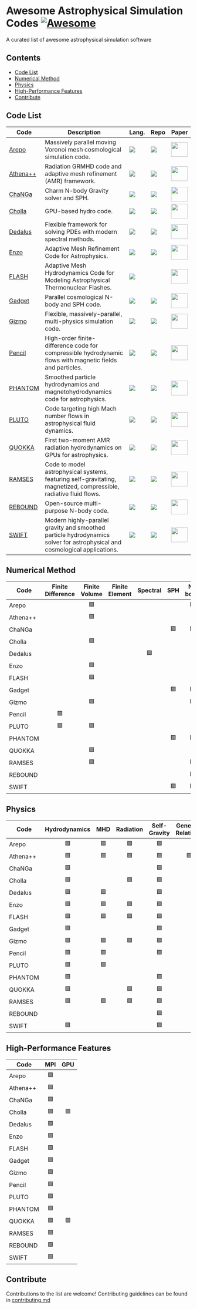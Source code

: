# Awesome Astrophysical Simulation Codes [![Awesome](https://awesome.re/badge.svg)](https://awesome.re)
A curated list of awesome astrophysical simulation software

## Contents

- [Code List](#code-list)
- [Numerical Method](#numerical-method)
- [Physics](#physics)
- [High-Performance Features](#high-performance-features)
- [Contribute](#contribute)

## Code List

| Code      | Description | Lang. | Repo | Paper |
| --------- | ----------- | ----- |----- | ----- |
| [Arepo](https://arepo-code.org/) | Massively parallel moving Voronoi mesh cosmological simulation code. | ![](https://skillicons.dev/icons?i=c) | [![](https://skillicons.dev/icons?i=gitlab)](https://gitlab.mpcdf.mpg.de/vrs/arepo) | [<img src="https://ui.adsabs.harvard.edu/styles/img/transparent_logo.svg" width="45" height="40">](https://ui.adsabs.harvard.edu/abs/2010MNRAS.401..791S/abstract) |
| [Athena++](https://www.athena-astro.app/) | Radiation GRMHD code and adaptive mesh refinement (AMR) framework. | ![](https://skillicons.dev/icons?i=cpp)   | [![](https://skillicons.dev/icons?i=github)](https://github.com/PrincetonUniversity/athena) | [<img src="https://ui.adsabs.harvard.edu/styles/img/transparent_logo.svg" width="45" height="40">](https://ui.adsabs.harvard.edu/abs/2020ApJS..249....4S/abstract)  |
| [ChaNGa](https://faculty.washington.edu/trq/hpcc/tools/changa.html) | Charm N-body Gravity solver and SPH. | ![](https://skillicons.dev/icons?i=c)  | [![](https://skillicons.dev/icons?i=github)](https://github.com/N-BodyShop/changa) | [<img src="https://ui.adsabs.harvard.edu/styles/img/transparent_logo.svg" width="45" height="40">](https://ui.adsabs.harvard.edu/abs/2011ascl.soft05005N/abstract) |
| [Cholla](https://github.com/cholla-hydro/cholla/wiki) | GPU-based hydro code. | ![](https://skillicons.dev/icons?i=cpp)  | [![](https://skillicons.dev/icons?i=github)](https://github.com/cholla-hydro/cholla) | [<img src="https://ui.adsabs.harvard.edu/styles/img/transparent_logo.svg" width="45" height="40">](https://ui.adsabs.harvard.edu/abs/2016ascl.soft07006S/abstract) |
| [Dedalus](https://dedalus-project.org/) | Flexible framework for solving PDEs with modern spectral methods. | ![](https://skillicons.dev/icons?i=python) | [![](https://skillicons.dev/icons?i=github)](https://github.com/DedalusProject/dedalus) | [<img src="https://ui.adsabs.harvard.edu/styles/img/transparent_logo.svg" width="45" height="40">](https://ui.adsabs.harvard.edu/abs/2020PhRvR...2b3068B/abstract)  |
| [Enzo](https://enzo-project.org/) | Adaptive Mesh Refinement Code for Astrophysics. | ![](https://skillicons.dev/icons?i=c)  | [![](https://skillicons.dev/icons?i=github)](https://github.com/enzo-project/enzo-dev) | [<img src="https://ui.adsabs.harvard.edu/styles/img/transparent_logo.svg" width="45" height="40">](https://ui.adsabs.harvard.edu/abs/2014ApJS..211...19B/abstract) |
| [FLASH](https://flash.rochester.edu/site/flashcode/) | Adaptive Mesh Hydrodynamics Code for Modeling Astrophysical Thermonuclear Flashes. | ![](https://skillicons.dev/icons?i=fortran) |  | [<img src="https://ui.adsabs.harvard.edu/styles/img/transparent_logo.svg" width="45" height="40">](https://ui.adsabs.harvard.edu/abs/2000ApJS..131..273F/abstract) |
| [Gadget](https://wwwmpa.mpa-garching.mpg.de/gadget4/) | Parallel cosmological N-body and SPH code. | ![](https://skillicons.dev/icons?i=c) | [![](https://skillicons.dev/icons?i=gitlab)](https://gitlab.mpcdf.mpg.de/vrs/gadget4) | [<img src="https://ui.adsabs.harvard.edu/styles/img/transparent_logo.svg" width="45" height="40">](https://ui.adsabs.harvard.edu/abs/2022ascl.soft04014S/abstract) |
| [Gizmo](http://www.tapir.caltech.edu/~phopkins/Site/GIZMO.html) | Flexible, massively-parallel, multi-physics simulation code. | ![](https://skillicons.dev/icons?i=c) | [![](https://skillicons.dev/icons?i=gitlab)](https://bitbucket.org/phopkins/gizmo-public/src/master/) | [<img src="https://ui.adsabs.harvard.edu/styles/img/transparent_logo.svg" width="45" height="40">](https://ui.adsabs.harvard.edu/abs/2015MNRAS.450...53H/abstract) |
| [Pencil](http://pencil-code.nordita.org/) | High-order finite-difference code for compressible hydrodynamic flows with magnetic fields and particles. | ![](https://skillicons.dev/icons?i=fortran) | [![](https://skillicons.dev/icons?i=github)](https://github.com/pencil-code/pencil-code) | [<img src="https://ui.adsabs.harvard.edu/styles/img/transparent_logo.svg" width="45" height="40">](https://ui.adsabs.harvard.edu/abs/2010ascl.soft10060B/abstract) |
| [PHANTOM](https://phantomsph.github.io/) | Smoothed particle hydrodynamics and magnetohydrodynamics code for astrophysics. | ![](https://skillicons.dev/icons?i=fortran) | [![](https://skillicons.dev/icons?i=github)](https://github.com/danieljprice/phantom) | [<img src="https://ui.adsabs.harvard.edu/styles/img/transparent_logo.svg" width="45" height="40">](https://ui.adsabs.harvard.edu/abs/2018PASA...35...31P/abstract) |
| [PLUTO](http://plutocode.ph.unito.it/) | Code targeting high Mach number flows in astrophysical fluid dynamics. | ![](https://skillicons.dev/icons?i=c) | [![](https://skillicons.dev/icons?i=github)](https://github.com/JohannesBuchner/PLUTO) | [<img src="https://ui.adsabs.harvard.edu/styles/img/transparent_logo.svg" width="45" height="40">](http://adsabs.harvard.edu/abs/2007ApJS..170..228M) |
| [QUOKKA](https://github.com/quokka-astro/quokka#readme) | First two-moment AMR radiation hydrodynamics on GPUs for astrophysics. | ![](https://skillicons.dev/icons?i=cpp) | [![](https://skillicons.dev/icons?i=github)](https://github.com/quokka-astro/quokka) | [<img src="https://ui.adsabs.harvard.edu/styles/img/transparent_logo.svg" width="45" height="40">](https://ui.adsabs.harvard.edu/abs/2021ascl.soft10009W/abstract) |
| [RAMSES](https://bytebucket.org/rteyssie/ramses/wiki/ramses_ug.pdf?rev=b6b7fef09b8bfe0d1e27c7d0c9edd584ec12768e) | Code to model astrophysical systems, featuring self-gravitating, magnetized, compressible, radiative fluid flows. | ![](https://skillicons.dev/icons?i=fortran) | [![](https://skillicons.dev/icons?i=github)](https://github.com/miried/ramses) | [<img src="https://ui.adsabs.harvard.edu/styles/img/transparent_logo.svg" width="45" height="40">](https://ui.adsabs.harvard.edu/abs/2002A%26A...385..337T/abstract) |
| [REBOUND](https://rebound.readthedocs.io/en/latest/) | Open-source multi-purpose N-body code. | ![](https://skillicons.dev/icons?i=c) | [![](https://skillicons.dev/icons?i=github)](https://github.com/hannorein/rebound) | [<img src="https://ui.adsabs.harvard.edu/styles/img/transparent_logo.svg" width="45" height="40">](https://ui.adsabs.harvard.edu/abs/2012A%26A...537A.128R/abstract) |
| [SWIFT](https://swift.strw.leidenuniv.nl/) | Modern highly-parallel gravity and smoothed particle hydrodynamics solver for astrophysical and cosmological applications. | ![](https://skillicons.dev/icons?i=c) | [![](https://skillicons.dev/icons?i=github)](https://github.com/SWIFTSIM/SWIFT) | [<img src="https://ui.adsabs.harvard.edu/styles/img/transparent_logo.svg" width="45" height="40">](https://ui.adsabs.harvard.edu/abs/2023arXiv230513380S/abstract) |


## Numerical Method

| Code      | Finite Difference | Finite Volume | Finite Element | Spectral | SPH | N-body | Eulerian | ALE | Lagrangian | AMR |
| --------- | :---------------: | :-----------: | :------------: | :------: | :-: | :----: | :------: | :-: | :--------: | :-: |
| Arepo     |                   | 🟩️️️️️            |                |          |     | 🟩️️️️️     |          | 🟩️️️️️  |            |     |
| Athena++  |                   | 🟩️️️️️            |                |          |     |        | 🟩️️️️️       |     |            | 🟩️️️️️  |
| ChaNGa    |                   |               |                |          | 🟩️️️️️  | 🟩️️️️️     |          |     | 🟩️️️️️         |     |
| Cholla    |                   | 🟩️️️️️            |                |          |     |        | 🟩️️️️️       |     |            |     |
| Dedalus   |                   |               |                | 🟩️️️️️       |     |        | 🟩️️️️️       |     |            |     |
| Enzo      |                   | 🟩️️️️️            |                |          |     |        | 🟩️️️️️       |     |            | 🟩️️️️️  |
| FLASH     |                   | 🟩️️️️️            |                |          |     |        | 🟩️️️️️       |     |            | 🟩️️️️️  |
| Gadget    |                   |               |                |          | 🟩️️️️️  | 🟩️️️️️     |          |     | 🟩️️️️️         |     |
| Gizmo     |                   | 🟩️️️️️            |                |          |     | 🟩️️️️️     |          |     | 🟩️️️️️         |     |
| Pencil    | 🟩️️️️️                |               |                |          |     |        | 🟩️️️️️       |     |            |     |
| PLUTO     | 🟩️️️️️                | 🟩️            |                |          |     |        | 🟩️️️️️       |     |            | 🟩️  |
| PHANTOM   |                   |               |                |          | 🟩️️️️️  | 🟩️️     |          |     | 🟩️️️️️         |     |
| QUOKKA    |                   | 🟩️️️️️            |                |          |     |        | 🟩️️️️️       |     |            | ️️️️️️️️🟩️️️️️  |
| RAMSES    |                   | 🟩️️️️️            |                |          |     | 🟩️️️️️     | 🟩️️️️️       |     |            | 🟩️️️️️  |
| REBOUND   |                   |               |                |          |     | 🟩️️️️️     |          |     |            |     |
| SWIFT     |                   |               |                |          | 🟩️️️️️  | 🟩️️️️️     |          |     | 🟩️️️️️         |     |


## Physics

| Code      | Hydrodynamics | MHD | Radiation | Self-Gravity | General-Relativity |
| --------- | :-----------: | :-: |:--------: | :----------: | :----------------: |
| Arepo     | 🟩️️️️️            | 🟩️️️️️  | 🟩️️️️️        | 🟩️️️️️           |                    |
| Athena++  | 🟩️️️️️            | 🟩️️️️️  | 🟩️️️️️        | 🟩️️️️️           | 🟩️️️️️                 |
| ChaNGa    | 🟩️            |     |           | 🟩️           |                    |
| Cholla    | 🟩️            |     | 🟩️        | 🟩️           |                    |
| Dedalus   | 🟩️            | 🟩️  |           | 🟩️           |                    |
| Enzo      | 🟩️            | 🟩️  | 🟩️        | 🟩️           |                    |
| FLASH     | 🟩️            | 🟩️  | 🟩️        | 🟩️           |                    |
| Gadget    | 🟩️            |     |           | 🟩️           |                    |
| Gizmo     | 🟩️            | 🟩️  | 🟩️        | 🟩️           |                    |
| Pencil    | 🟩️            | 🟩️  |           | 🟩️           |                    |
| PLUTO     | 🟩️            | 🟩️  |           |              |                    |
| PHANTOM   | 🟩️            |     |           | 🟩️           |                    |
| QUOKKA    | 🟩️️️️️            |     | 🟩️️️️️        | 🟩️️️️️           |                    |
| RAMSES    | 🟩️            | 🟩️  | 🟩️        | 🟩️           |                    |
| REBOUND   |               |     |           | 🟩️           |                    |
| SWIFT     | 🟩️            |     |           | 🟩️           |                    |


## High-Performance Features

| Code      | MPI | GPU |
| --------- | :-: | :-: |
| Arepo     | 🟩️️️️️  |     | 
| Athena++  | 🟩️️️️️  |     | 
| ChaNGa    | 🟩️️️️️  |     | 
| Cholla    | 🟩️️️️️  | 🟩️️️️️  |
| Dedalus   | 🟩️  |     | 
| Enzo      | 🟩️  |     | 
| FLASH     | 🟩️  |     | 
| Gadget    | 🟩️  |     | 
| Gizmo     | 🟩️  |     | 
| Pencil    | 🟩️  |     | 
| PLUTO     | 🟩️️️️️  |     | 
| PHANTOM   | 🟩️  |     | 
| QUOKKA    | 🟩️  | 🟩️  |
| RAMSES    | 🟩️  |     | 
| REBOUND   | 🟩️  |     |
| SWIFT     | 🟩️  |     |


## Contribute

Contributions to the list are welcome! Contributing guidelines can be found in [contributing.md](contributing.md) 

<!---
[![My Skills](https://skillicons.dev/icons?i=python)](https://skillicons.dev)
[![made-with-cpp](https://img.shields.io/badge/Made%20with-C++-1f425f.svg)](http://www.cplusplus.com/)
[![License](https://img.shields.io/badge/License-BSD%203--Clause-blue.svg)](https://opensource.org/licenses/BSD-3-Clause)
[![DOI](https://zenodo.org/badge/DOI/10.3847/1538-4365/ab929b.svg)](https://iopscience.iop.org/article/10.3847/1538-4365/ab929b)
-->
